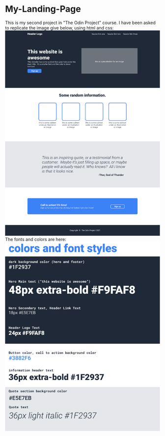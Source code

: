 # My-Landing-Page
This is my second project in "The Odin Project" course.
I have been asked to replicate the image give below, using html and css:
![The look of the website](Images/01.png)
The fonts and colors are here:
![Fonts and colors](Images/02.png)
